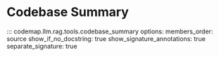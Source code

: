 # Codebase Summary

::: codemap.llm.rag.tools.codebase_summary
    options:
      members_order: source
      show_if_no_docstring: true
      show_signature_annotations: true
      separate_signature: true

